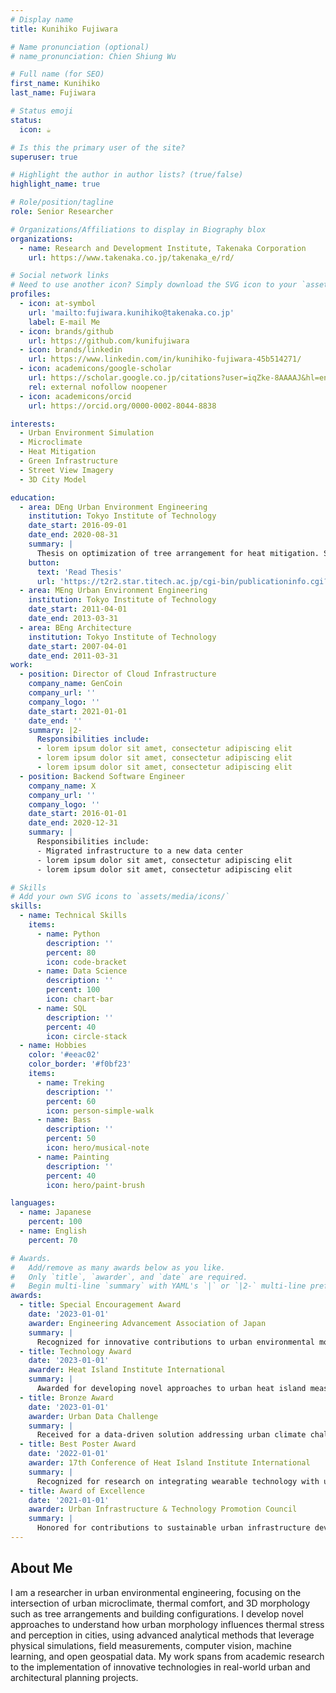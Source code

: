 ```yaml
---
# Display name
title: Kunihiko Fujiwara

# Name pronunciation (optional)
# name_pronunciation: Chien Shiung Wu

# Full name (for SEO)
first_name: Kunihiko
last_name: Fujiwara

# Status emoji
status:
  icon: ☕️

# Is this the primary user of the site?
superuser: true

# Highlight the author in author lists? (true/false)
highlight_name: true

# Role/position/tagline
role: Senior Researcher

# Organizations/Affiliations to display in Biography blox
organizations:
  - name: Research and Development Institute, Takenaka Corporation
    url: https://www.takenaka.co.jp/takenaka_e/rd/

# Social network links
# Need to use another icon? Simply download the SVG icon to your `assets/media/icons/` folder.
profiles:
  - icon: at-symbol
    url: 'mailto:fujiwara.kunihiko@takenaka.co.jp'
    label: E-mail Me
  - icon: brands/github
    url: https://github.com/kunifujiwara
  - icon: brands/linkedin
    url: https://www.linkedin.com/in/kunihiko-fujiwara-45b514271/
  - icon: academicons/google-scholar
    url: https://scholar.google.co.jp/citations?user=iqZke-8AAAAJ&hl=en
    rel: external nofollow noopener
  - icon: academicons/orcid
    url: https://orcid.org/0000-0002-8044-8838

interests:
  - Urban Environment Simulation
  - Microclimate
  - Heat Mitigation
  - Green Infrastructure
  - Street View Imagery
  - 3D City Model

education:
  - area: DEng Urban Environment Engineering
    institution: Tokyo Institute of Technology
    date_start: 2016-09-01
    date_end: 2020-08-31
    summary: |
      Thesis on optimization of tree arrangement for heat mitigation. Supervised by [Prof Takashi Asawa](http://www.hy.depe.titech.ac.jp/). 
    button:
      text: 'Read Thesis'
      url: 'https://t2r2.star.titech.ac.jp/cgi-bin/publicationinfo.cgi?q_publication_content_number=CTT100830981'
  - area: MEng Urban Environment Engineering
    institution: Tokyo Institute of Technology
    date_start: 2011-04-01
    date_end: 2013-03-31
  - area: BEng Architecture
    institution: Tokyo Institute of Technology
    date_start: 2007-04-01
    date_end: 2011-03-31
work:
  - position: Director of Cloud Infrastructure
    company_name: GenCoin
    company_url: ''
    company_logo: ''
    date_start: 2021-01-01
    date_end: ''
    summary: |2-
      Responsibilities include:
      - lorem ipsum dolor sit amet, consectetur adipiscing elit
      - lorem ipsum dolor sit amet, consectetur adipiscing elit
      - lorem ipsum dolor sit amet, consectetur adipiscing elit
  - position: Backend Software Engineer
    company_name: X
    company_url: ''
    company_logo: ''
    date_start: 2016-01-01
    date_end: 2020-12-31
    summary: |
      Responsibilities include:
      - Migrated infrastructure to a new data center
      - lorem ipsum dolor sit amet, consectetur adipiscing elit
      - lorem ipsum dolor sit amet, consectetur adipiscing elit

# Skills
# Add your own SVG icons to `assets/media/icons/`
skills:
  - name: Technical Skills
    items:
      - name: Python
        description: ''
        percent: 80
        icon: code-bracket
      - name: Data Science
        description: ''
        percent: 100
        icon: chart-bar
      - name: SQL
        description: ''
        percent: 40
        icon: circle-stack
  - name: Hobbies
    color: '#eeac02'
    color_border: '#f0bf23'
    items:
      - name: Treking
        description: ''
        percent: 60
        icon: person-simple-walk
      - name: Bass
        description: ''
        percent: 50
        icon: hero/musical-note
      - name: Painting
        description: ''
        percent: 40
        icon: hero/paint-brush

languages:
  - name: Japanese
    percent: 100
  - name: English
    percent: 70

# Awards.
#   Add/remove as many awards below as you like.
#   Only `title`, `awarder`, and `date` are required.
#   Begin multi-line `summary` with YAML's `|` or `|2-` multi-line prefix and indent 2 spaces below.
awards:
  - title: Special Encouragement Award
    date: '2023-01-01'
    awarder: Engineering Advancement Association of Japan
    summary: |
      Recognized for innovative contributions to urban environmental monitoring and analysis.
  - title: Technology Award
    date: '2023-01-01'
    awarder: Heat Island Institute International
    summary: |
      Awarded for developing novel approaches to urban heat island measurement and mitigation strategies.
  - title: Bronze Award
    date: '2023-01-01'
    awarder: Urban Data Challenge
    summary: |
      Received for a data-driven solution addressing urban climate challenges using digital twin technology.
  - title: Best Poster Award
    date: '2022-01-01'
    awarder: 17th Conference of Heat Island Institute International
    summary: |
      Recognized for research on integrating wearable technology with urban digital twins for pedestrian comfort analysis.
  - title: Award of Excellence
    date: '2021-01-01'
    awarder: Urban Infrastructure & Technology Promotion Council
    summary: |
      Honored for contributions to sustainable urban infrastructure development through innovative data collection methods.
---
```


## About Me

I am a researcher in urban environmental engineering, focusing on the intersection of urban microclimate, thermal comfort, and 3D morphology such as tree arrangements and building configurations. I develop novel approaches to understand how urban morphology influences thermal stress and perception in cities, using advanced analytical methods that leverage physical simulations, field measurements, computer vision, machine learning, and open geospatial data. My work spans from academic research to the implementation of innovative technologies in real-world urban and architectural planning projects.
